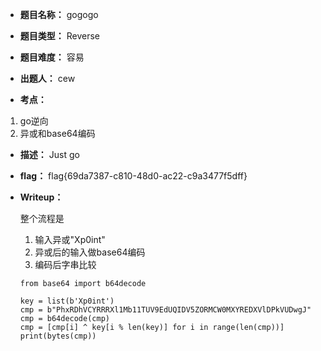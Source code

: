* **题目名称：** gogogo

* **题目类型：** Reverse

* **题目难度：** 容易

* **出题人：** cew

* **考点：**  

1. go逆向
2. 异或和base64编码


* **描述：** Just go

* **flag：** flag{69da7387-c810-48d0-ac22-c9a3477f5dff}

* **Writeup：** 

  整个流程是

  1. 输入异或"Xp0int"
  2. 异或后的输入做base64编码
  3. 编码后字串比较

  ```
  from base64 import b64decode
  
  key = list(b'Xp0int')
  cmp = b"PhxRDhVCYRRRXl1Mb11TUV9EdUQIDV5ZORMCW0MXYREDXVlDPkVUDwgJ"
  cmp = b64decode(cmp)
  cmp = [cmp[i] ^ key[i % len(key)] for i in range(len(cmp))]
  print(bytes(cmp))
  ```

  

  

  
